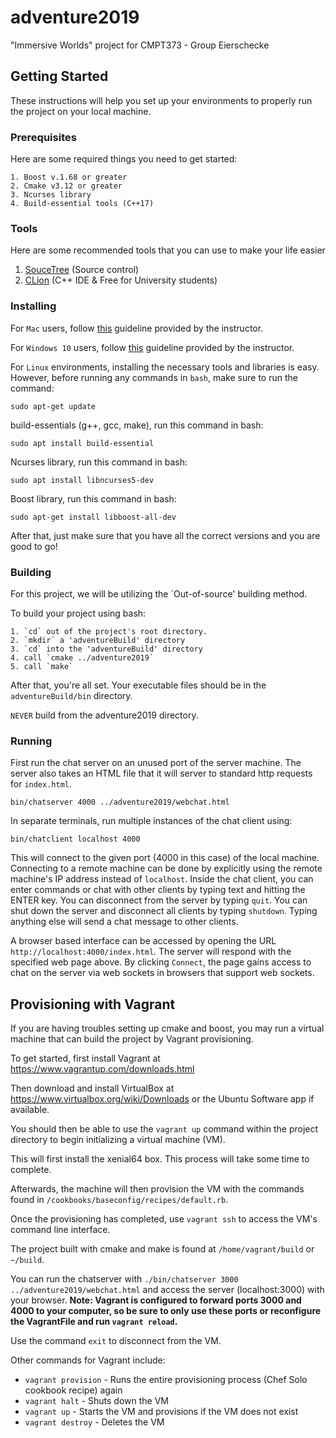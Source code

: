 # adventure2019

"Immersive Worlds" project for CMPT373 - Group Eierschecke

## Getting Started

These instructions will help you set up your environments to properly run the project on your local machine.

### Prerequisites

Here are some required things you need to get started:

```
1. Boost v.1.68 or greater
2. Cmake v3.12 or greater
3. Ncurses library
4. Build-essential tools (C++17)
```

### Tools

Here are some recommended tools that you can use to make your life easier


1. [SouceTree](https://www.sourcetreeapp.com) (Source control)
2. [CLion](https://www.jetbrains.com/student/) (C++ IDE & Free for University students)


### Installing
For `Mac` users, follow [this](https://coursys.sfu.ca/2019sp-cmpt-373-d1/discussion/topic/guideline-for-mac-users/) guideline provided by the instructor.

For `Windows 10` users, follow [this](https://coursys.sfu.ca/2019sp-cmpt-373-d1/discussion/topic/for-windows-users/) guideline provided by the instructor.

For `Linux` environments, installing the necessary tools and libraries is easy. However, before running any commands in `bash`, make sure to run the command:

```
sudo apt-get update
```

build-essentials (g++, gcc, make), run this command in bash:

```
sudo apt install build-essential
```

Ncurses library, run this command in bash:

```
sudo apt install libncurses5-dev
```

Boost library, run this command in bash:

```
sudo apt-get install libboost-all-dev
```

After that, just make sure that you have all the correct versions and you are good to go!

### Building

For this project, we will be utilizing the `Out-of-source' building method.

To build your project using bash:

```
1. `cd` out of the project's root directory.
2. `mkdir` a 'adventureBuild' directory
3. `cd` into the 'adventureBuild' directory
4. call `cmake ../adventure2019`
5. call `make`
```

After that, you're all set. Your executable files should be in the `adventureBuild/bin` directory.

`NEVER` build from the adventure2019 directory.

### Running
First run the chat server on an unused port of the server machine. The server also takes an HTML file that it will server to standard http requests for `index.html`.

```
bin/chatserver 4000 ../adventure2019/webchat.html
```

In separate terminals, run multiple instances of the chat client using:

```
bin/chatclient localhost 4000
```

This will connect to the given port (4000 in this case) of the local machine. Connecting to a remote machine can be done by explicitly using the remote machine's IP address instead of `localhost`. Inside the chat client, you can enter commands or chat with other clients by typing text and hitting the ENTER key. You can disconnect from the server by typing `quit`. You can shut down the server and disconnect all clients by typing `shutdown`. Typing anything else will send a chat message to other clients.

A browser based interface can be accessed by opening the URL `http://localhost:4000/index.html`. The server will respond with the specified web page above. By clicking `Connect`, the page gains access to chat on the server via web sockets in browsers that support web sockets.

## Provisioning with Vagrant

If you are having troubles setting up cmake and boost, you may run a virtual machine that can build the project by Vagrant provisioning.

To get started, first install Vagrant at https://www.vagrantup.com/downloads.html

Then download and install VirtualBox at https://www.virtualbox.org/wiki/Downloads or the Ubuntu Software app if available.

You should then be able to use the ```vagrant up``` command within the project directory to begin initializing a virtual machine (VM).

This will first install the xenial64 box. This process will take some time to complete.

Afterwards, the machine will then provision the VM with the commands found in ```/cookbooks/baseconfig/recipes/default.rb```.

Once the provisioning has completed, use ```vagrant ssh``` to access the VM's command line interface.

The project built with cmake and make is found at ```/home/vagrant/build``` or ```~/build```.

You can run the chatserver with ```./bin/chatserver 3000 ../adventure2019/webchat.html``` and access the server (localhost:3000) with your browser.
**Note: Vagrant is configured to forward ports 3000 and 4000 to your computer, so be sure to only use these ports or reconfigure the VagrantFile and run ```vagrant reload```.**

Use the command ```exit``` to disconnect from the VM.

Other commands for Vagrant include:
  - ```vagrant provision``` - Runs the entire provisioning process (Chef Solo cookbook recipe) again
  - ```vagrant halt``` - Shuts down the VM
  - ```vagrant up``` - Starts the VM and provisions if the VM does not exist
  - ```vagrant destroy``` - Deletes the VM
